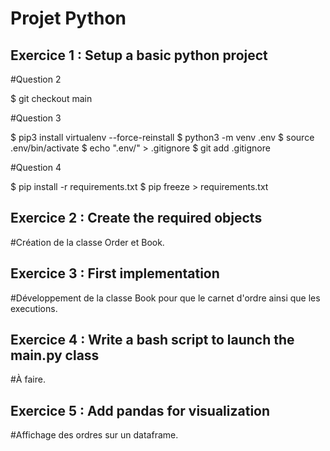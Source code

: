 # Projet Python


## Exercice 1 : Setup a basic python project

#Question 2 

$ git checkout main

#Question 3 

$ pip3 install virtualenv --force-reinstall
$ python3 -m venv .env
$ source .env/bin/activate
$ echo ".env/" > .gitignore
$ git add .gitignore

#Question 4 

$ pip install -r requirements.txt
$ pip freeze > requirements.txt



## Exercice 2 : Create the required objects

#Création de la classe Order et Book. 


## Exercice 3 : First implementation 

#Développement de la classe Book pour que le carnet d'ordre ainsi que les executions.  

## Exercice 4 : Write a bash script to launch the main.py class 

#À faire. 

## Exercice 5 : Add pandas for visualization

#Affichage des ordres sur un dataframe. 


